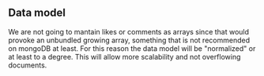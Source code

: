 
## Data model

We are not going to mantain likes or comments as arrays since that would provoke an unbundled growing array, something that is not recommended on mongoDB at least.
For this reason the data model will be "normalized" or at least to a degree. This will allow more scalability and not overflowing documents.
